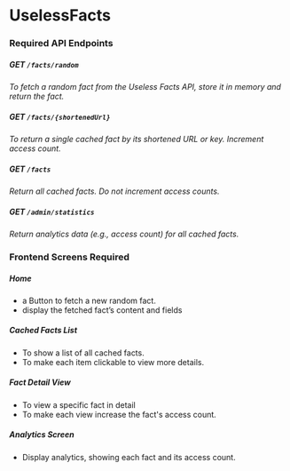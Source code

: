 # UselessFacts

### Required API Endpoints

##### GET `/facts/random`
_To fetch a random fact from the Useless Facts API, store it in memory and return the fact._

##### GET `/facts/{shortenedUrl}`

_To return a single cached fact by its shortened URL or key. Increment access count._

##### GET `/facts`

_Return all cached facts. Do not increment access counts._

##### GET `/admin/statistics`

_Return analytics data (e.g., access count) for all cached facts._


### Frontend Screens Required

##### Home

- a Button to fetch a new random fact.
- display the fetched fact’s content and fields

##### Cached Facts List

- To show a list of all cached facts.
- To make each item clickable to view more details.

##### Fact Detail View

- To view a specific fact in detail
- To make each view increase the fact's access count.

##### Analytics Screen

- Display analytics, showing each fact and its access count.